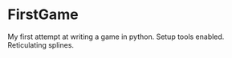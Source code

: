 # FirstGame
My first attempt at writing a game in python.
Setup tools enabled.
Reticulating splines.
